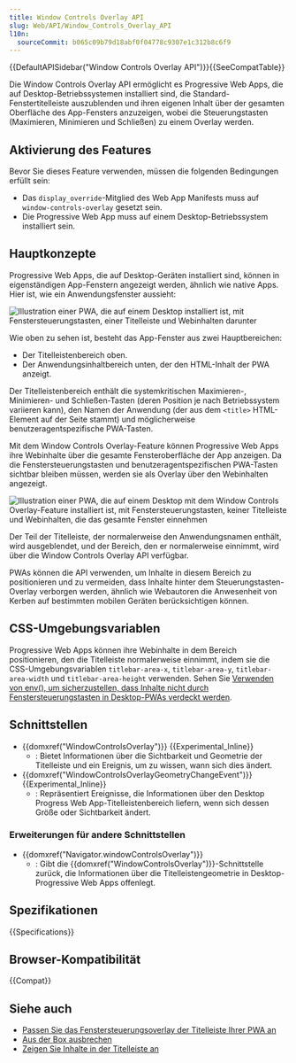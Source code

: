 ```yaml
---
title: Window Controls Overlay API
slug: Web/API/Window_Controls_Overlay_API
l10n:
  sourceCommit: b065c09b79d18abf0f04778c9307e1c312b8c6f9
---
```


{{DefaultAPISidebar("Window Controls Overlay API")}}{{SeeCompatTable}}

Die Window Controls Overlay API ermöglicht es Progressive Web Apps, die auf Desktop-Betriebssystemen installiert sind, die Standard-Fenstertitelleiste auszublenden und ihren eigenen Inhalt über der gesamten Oberfläche des App-Fensters anzuzeigen, wobei die Steuerungstasten (Maximieren, Minimieren und Schließen) zu einem Overlay werden.

## Aktivierung des Features

Bevor Sie dieses Feature verwenden, müssen die folgenden Bedingungen erfüllt sein:

- Das `display_override`-Mitglied des Web App Manifests muss auf `window-controls-overlay` gesetzt sein.
- Die Progressive Web App muss auf einem Desktop-Betriebssystem installiert sein.

## Hauptkonzepte

Progressive Web Apps, die auf Desktop-Geräten installiert sind, können in eigenständigen App-Fenstern angezeigt werden, ähnlich wie native Apps. Hier ist, wie ein Anwendungsfenster aussieht:

![Illustration einer PWA, die auf einem Desktop installiert ist, mit Fenstersteuerungstasten, einer Titelleiste und Webinhalten darunter](desktop-pwa-window.png)

Wie oben zu sehen ist, besteht das App-Fenster aus zwei Hauptbereichen:

- Der Titelleistenbereich oben.
- Der Anwendungsinhaltbereich unten, der den HTML-Inhalt der PWA anzeigt.

Der Titelleistenbereich enthält die systemkritischen Maximieren-, Minimieren- und Schließen-Tasten (deren Position je nach Betriebssystem variieren kann), den Namen der Anwendung (der aus dem `<title>` HTML-Element auf der Seite stammt) und möglicherweise benutzeragentspezifische PWA-Tasten.

Mit dem Window Controls Overlay-Feature können Progressive Web Apps ihre Webinhalte über die gesamte Fensteroberfläche der App anzeigen. Da die Fenstersteuerungstasten und benutzeragentspezifischen PWA-Tasten sichtbar bleiben müssen, werden sie als Overlay über den Webinhalten angezeigt.

![Illustration einer PWA, die auf einem Desktop mit dem Window Controls Overlay-Feature installiert ist, mit Fenstersteuerungstasten, keiner Titelleiste und Webinhalten, die das gesamte Fenster einnehmen](desktop-pwa-window-wco.png)

Der Teil der Titelleiste, der normalerweise den Anwendungsnamen enthält, wird ausgeblendet, und der Bereich, den er normalerweise einnimmt, wird über die Window Controls Overlay API verfügbar.

PWAs können die API verwenden, um Inhalte in diesem Bereich zu positionieren und zu vermeiden, dass Inhalte hinter dem Steuerungstasten-Overlay verborgen werden, ähnlich wie Webautoren die Anwesenheit von Kerben auf bestimmten mobilen Geräten berücksichtigen können.

## CSS-Umgebungsvariablen

Progressive Web Apps können ihre Webinhalte in dem Bereich positionieren, den die Titelleiste normalerweise einnimmt, indem sie die CSS-Umgebungsvariablen `titlebar-area-x`, `titlebar-area-y`, `titlebar-area-width` und `titlebar-area-height` verwenden.
Sehen Sie [Verwenden von env(), um sicherzustellen, dass Inhalte nicht durch Fenstersteuerungstasten in Desktop-PWAs verdeckt werden](/de/docs/Web/CSS/env#using_env_to_ensure_content_is_not_obscured_by_window_control_buttons_in_desktop_pwas).

## Schnittstellen

- {{domxref("WindowControlsOverlay")}} {{Experimental_Inline}}
  - : Bietet Informationen über die Sichtbarkeit und Geometrie der Titelleiste und ein Ereignis, um zu wissen, wann sich dies ändert.
- {{domxref("WindowControlsOverlayGeometryChangeEvent")}} {{Experimental_Inline}}
  - : Repräsentiert Ereignisse, die Informationen über den Desktop Progress Web App-Titelleistenbereich liefern, wenn sich dessen Größe oder Sichtbarkeit ändert.

### Erweiterungen für andere Schnittstellen

- {{domxref("Navigator.windowControlsOverlay")}}
  - : Gibt die {{domxref("WindowControlsOverlay")}}-Schnittstelle zurück, die Informationen über die Titelleistengeometrie in Desktop-Progressive Web Apps offenlegt.

## Spezifikationen

{{Specifications}}

## Browser-Kompatibilität

{{Compat}}

## Siehe auch

- [Passen Sie das Fenstersteuerungsoverlay der Titelleiste Ihrer PWA an](https://web.dev/articles/window-controls-overlay)
- [Aus der Box ausbrechen](https://alistapart.com/article/breaking-out-of-the-box/)
- [Zeigen Sie Inhalte in der Titelleiste an](https://learn.microsoft.com/en-us/microsoft-edge/progressive-web-apps-chromium/how-to/window-controls-overlay)

